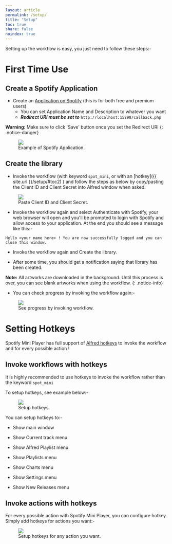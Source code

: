 ```yaml
---
layout: article
permalink: /setup/
title: "Setup"
toc: true
share: false
noindex: true
---
```


Setting up the workflow is easy, you just need to follow these steps:-


# First Time Use


## Create a Spotify Application

* Create an [Application on Spotify](https://developer.spotify.com/my-applications) (this is for both free and premium users)
    * You can set Application Name and Description to whatever you want
    * ***Redirect URI must be set to*** `http://localhost:15298/callback.php`
    
**Warning:** Make sure to click 'Save' button once you set the Redirect URI 
{: .notice-danger}

<figure>
	<a href="http://cl.ly/image/0h2F1z232Q2p/Capture_d%E2%80%99e%CC%81cran_2014-11-04_a%CC%80_11_13_50.png"><img src="{{ site.url }}/images/spotify_application.png"></a>
	<figcaption>Example of Spotify Application.</figcaption>
</figure>


## Create the library

* Invoke the workflow (with keyword `spot_mini`, or with an [hotkey]({{ site.url }}/setup/#toc2) ) and follow the steps as below by copy/pasting the Client ID and Client Secret into Alfred window when asked:

<figure>
	<a href="{{ site.url }}/images/setup.gif"><img src="{{ site.url }}/images/setup.gif"></a>
	<figcaption>Paste Client ID and Client Secret.</figcaption>
</figure>


* Invoke the workflow again and select Authenticate with Spotify, your web browser will open and you'll be prompted to login with Spotify and allow access to your application. 
At the end you should see a message like this:-

```
Hello <your name here> ! You are now successfully logged and you can close this window.
```

* Invoke the workflow again and Create the library.

* After some time, you should get a notification saying that library has been created.


**Note:** All artworks are downloaded in the background. Until this process is over, you can see blank artworks when using the workflow.
{: .notice-info}


* You can check progress by invoking the workflow again:-

<figure>
	<img src="{{ site.url }}/images/update_progress.png"></a>
	<figcaption>See progress by invoking workflow.</figcaption>
</figure>

# Setting Hotkeys

Spotify Mini Player has full support of [Alfred hotkeys](http://support.alfredapp.com/workflows:config:triggers-hotkey) to invoke the workflow and for every possible action !

## Invoke workflows with hotkeys

It is highly recommended to use hotkeys to invoke the workflow rather than the keyword `spot_mini`

To setup hotkeys, see example below:-

<figure>
	<a href="{{ site.url }}/images/setup_hotkeys.gif"><img src="{{ site.url }}/images/setup_hotkeys.gif"></a>
	<figcaption>Setup hotkeys.</figcaption>
</figure>

You can setup hotkeys to:-

* Show main window

* Show Current track menu

* Show Alfred Playlist menu

* Show Playlists menu

* Show Charts menu

* Show Settings menu

* Show New Releases menu



## Invoke actions with hotkeys

For every possible action with Spotify Mini Player, you can configure hotkey.
Simply add hotkeys for actions you want:-

<figure>
	<a href="{{ site.url }}/images/setup_hotkeys_action.png"><img src="{{ site.url }}/images/setup_hotkeys_action.png"></a>
	<figcaption>Setup hotkeys for any action you want.</figcaption>
</figure>